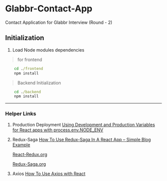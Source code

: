 # Glabbr-Contact-App

Contact Application for Glabbr Interview (Round - 2)

<!-- Initialization -->

## Initialization

1. Load Node modules dependencies

> for frontend

```cmd
    cd ./frontend
    npm install
```

> Backend Initialization

```cmd
    cd ./backend
    npm install
```

---
### Helper Links
1. Production Deployment
   [Using Development and Production Variables for React apps with process.env.NODE_ENV](https://a-carreras-c.medium.com/development-and-production-variables-for-react-apps-c04af8b430a5)

2. Redux-Saga
   [How To Use Redux-Saga In A React App – Simple Blog Example](https://www.techomoro.com/how-to-use-redux-saga-in-a-react-app-simple-blog-example/)

   [React-Redux.org](https://react-redux.js.org/introduction/getting-started)

   [Redux-Saga.org](https://redux-saga.js.org/docs/introduction/BeginnerTutorial)

3. Axios
   [How To Use Axios with React](https://www.digitalocean.com/community/tutorials/react-axios-react)
